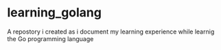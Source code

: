 # learning_golang
A repostory i created as i document my learning experience while learnig the Go programming language
